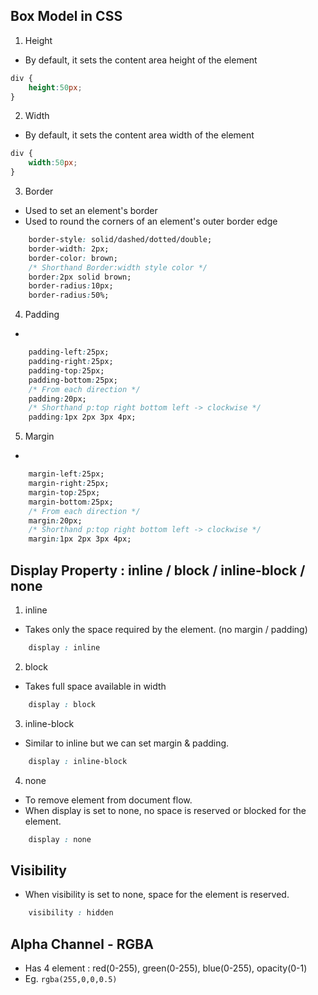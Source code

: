 ## Box Model in CSS
1. Height
- By default, it sets the content area height of the element
```css
div {
    height:50px;
}
```
2. Width
- By default, it sets the content area width of the element
```css
div {
    width:50px;
}
```
3. Border
- Used to set an element's border
- Used to round the corners of an element's outer border edge
```css
    border-style: solid/dashed/dotted/double;
    border-width: 2px;
    border-color: brown;
    /* Shorthand Border:width style color */
    border:2px solid brown;
    border-radius:10px;
    border-radius:50%;
```
4. Padding
-
```css
    padding-left:25px;
    padding-right:25px;
    padding-top:25px;
    padding-bottom:25px;
    /* From each direction */
    padding:20px;
    /* Shorthand p:top right bottom left -> clockwise */
    padding:1px 2px 3px 4px;
```
5. Margin
- 
```css
    margin-left:25px;
    margin-right:25px;
    margin-top:25px;
    margin-bottom:25px;
    /* From each direction */
    margin:20px;
    /* Shorthand p:top right bottom left -> clockwise */
    margin:1px 2px 3px 4px;
```
## Display Property : inline / block / inline-block / none
1. inline
- Takes only the space required by the element. (no margin / padding)
```css
    display : inline
```
2. block
- Takes full space available in width
```css
    display : block
```
3. inline-block
- Similar to inline but we can set margin & padding.
```css
    display : inline-block
```
4. none
- To remove element from document flow.
- When display is set to none, no space is reserved or blocked for the element.
```css
    display : none
```
## Visibility
- When visibility is set to none, space for the element is reserved.
```css
    visibility : hidden
```

## Alpha Channel - RGBA
- Has 4 element : red(0-255), green(0-255), blue(0-255), opacity(0-1)
- Eg. `rgba(255,0,0,0.5)`